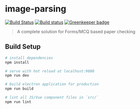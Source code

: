 # image-parsing

[![Build Status](https://travis-ci.org/mubaidr/image-parsing.svg)](https://travis-ci.org/mubaidr/image-parsing)
[![Build status](https://ci.appveyor.com/api/projects/status/ghd4n4ehbc955qi0?svg=true)](https://ci.appveyor.com/project/mubaidr/image-parsing) [![Greenkeeper badge](https://badges.greenkeeper.io/mubaidr/image-parsing.svg)](https://greenkeeper.io/)

> A complete solution for Forms/MCQ based paper checking

## Build Setup

```bash
# install dependencies
npm install

# serve with hot reload at localhost:9080
npm run dev

# build electron application for production
npm run build

# lint all JS/Vue component files in `src/`
npm run lint
```
